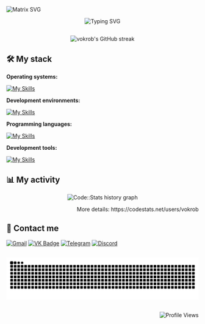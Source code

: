 ![Matrix SVG](https://raw.githubusercontent.com/rodrigograca31/rodrigograca31/master/matrix.svg)

<p align="center">
  <img src="https://readme-typing-svg.herokuapp.com/?font=Fira+Code&color=00FF00&background=FFFFFF00&lines=Welcome+to+my+profile!;My+name+is+Danil+Borkov;I'm+an+Android+Developer&center=true"; alt="Typing SVG" />
</p>

##

<p align="center">
  <img src="https://github-readme-streak-stats.herokuapp.com/?user=vokrob&theme=merko&hide_border=true" alt="vokrob's GitHub streak"/>
</p>

## 🛠️ My stack

**Operating systems:**

[![My Skills](https://skillicons.dev/icons?i=windows,ubuntu,kali&theme=dark)](https://skillicons.dev)

**Development environments:**

[![My Skills](https://skillicons.dev/icons?i=androidstudio,visualstudio,arduino&theme=dark)](https://skillicons.dev)

**Programming languages:**

[![My Skills](https://skillicons.dev/icons?i=kotlin,java,c,py&theme=dark)](https://skillicons.dev)

**Development tools:**

[![My Skills](https://skillicons.dev/icons?i=git,gradle,sqlite,firebase,figma,bash,powershell&theme=dark)](https://skillicons.dev)

## 📊 My activity

<p align="center">
  <img src="https://codestats-readme.wegfan.cn/history-graph/vokrob?history_days=30&max_languages=12" alt="Code::Stats history graph" />
</p>

<p align="right">
  More details: https://codestats.net/users/vokrob
</p>

## 🤝 Contact me

<div>
  <a href="mailto:vokrob.dev@gmail.com"><img src="https://cdn-icons-png.flaticon.com/512/5968/5968534.png" width="40" height="40" alt="Gmail"></a>
  <a href="https://vk.com/vokrob" target="_blank"><img src="https://cdn-icons-png.flaticon.com/512/145/145813.png" width="40" height="40" alt="VK Badge"></a> 
  <a href="https://t.me/vokrob" target="_blank"><img src="https://cdn-icons-png.flaticon.com/512/2111/2111646.png" width="40" height="40" alt="Telegram"></a>
  <a href="https://discord.com/users/vokrob.dev" target="_blank"><img src="https://cdn-icons-png.flaticon.com/512/5968/5968756.png" width="40" height="40" alt="Discord"></a> 
</div>

##

<img src="https://raw.githubusercontent.com/vokrob/vokrob/output/snake.svg" width = 1500 alt="Snake animation" />

##

<div align="right">
  <img src="https://komarev.com/ghpvc/?username=vokrob&color=brightgreen" alt="Profile Views"/>
</div>
